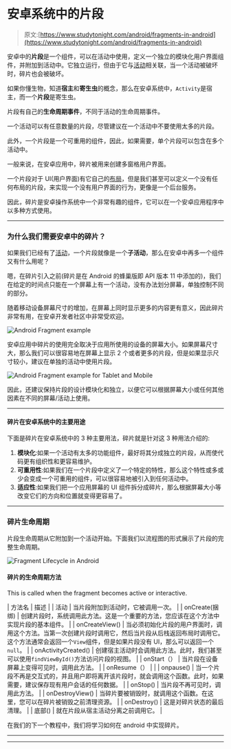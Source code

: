 # 安卓系统中的片段

> 原文:[https://www.studytonight.com/android/fragments-in-android](https://www.studytonight.com/android/fragments-in-android)

安卓中的**片段**是一个组件，可以在活动中使用，定义一个独立的模块化用户界面组件，并附加到活动中。它独立运行，但由于它与[活动](activity-in-android)相关联，当一个活动被破坏时，碎片也会被破坏。

如果你懂生物，知道**宿主**和**寄生虫**的概念，那么在安卓系统中，`Activity`是宿主，而一个**片段**是寄生虫。

片段有自己的**生命周期事件**，不同于活动的生命周期事件。

一个活动可以有任意数量的片段，尽管建议在一个活动中不要使用太多的片段。

此外，一个片段是一个可重用的组件，因此，如果需要，单个片段可以包含在多个活动中。

一般来说，在安卓应用中，碎片被用来创建多窗格用户界面。

一个片段对于 UI(用户界面)有它自己的[布局](introduction-to-layouts)，但是我们甚至可以定义一个没有任何布局的片段，来实现一个没有用户界面的行为，更像是一个后台服务。

因此，碎片是安卓操作系统中一个非常有趣的组件，它可以在一个安卓应用程序中以多种方式使用。

* * *

### 为什么我们需要安卓中的碎片？

如果我们已经有了[活动](activity-in-android)，一个片段就像是一个**子活动**，那么在安卓中再多一个组件又有什么用呢？

嗯，在碎片引入之前(碎片是在 Android 的蜂巢版即 API 版本 11 中添加的)，我们在给定的时间点只能在一个屏幕上有一个活动，没有办法划分屏幕，单独控制不同的部分。

随着移动设备屏幕尺寸的增加，在屏幕上同时显示更多的内容更有意义，因此碎片非常有用，在安卓开发者社区中非常受欢迎。

![Android Fragment example](../Images/8e3706de8634ebf6dd6ad2c83c65013c.png)

安卓应用中碎片的使用完全取决于应用所使用的设备的屏幕大小。如果屏幕尺寸大，那么我们可以很容易地在屏幕上显示 2 个或者更多的片段，但是如果显示尺寸较小，建议在单独的活动中使用片段。

![Android Fragment example for Tablet and Mobile](../Images/a9fdccf4cbb8fb6b5b42ce3121f3069b.png)

因此，还建议保持片段的设计模块化和独立，以便它可以根据屏幕大小或任何其他因素在不同的屏幕/活动上使用。

* * *

#### 碎片在安卓系统中的主要用途

下面是碎片在安卓系统中的 3 种主要用法，碎片就是针对这 3 种用法介绍的:

1.  **模块化**:如果一个活动有太多的功能组件，最好将其分成独立的片段，从而使代码更有组织性和更容易维护。
2.  **可重用性**:如果我们在一个片段中定义了一个特定的特性，那么这个特性或多或少会变成一个可重用的组件，可以很容易地被引入到任何活动中。
3.  **适应性**:如果我们把一个应用屏幕的 UI 组件拆分成碎片，那么根据屏幕大小等改变它们的方向和位置就变得更容易了。

* * *

### 碎片生命周期

片段生命周期从它附加到一个活动开始。下面我们以流程图的形式展示了片段的完整生命周期。

![Fragment Lifecycle in Android](../Images/20be8172791c8ed95c36dbee986e0eab.png)

#### 碎片的生命周期方法

This is called when the fragment becomes active or interactive.

| 方法名 | 描述 |
| 活动 | 当片段附加到活动时，它被调用一次。 |
| onCreate(捆绑) | 创建片段时，系统调用此方法。这是一个重要的方法，您应该在这个方法中实现片段的基本组件。 |
| onCreateView() | 当必须初始化片段的用户界面时，调用这个方法。当第一次创建片段时调用它，然后当片段从后栈返回布局时调用它。这个方法通常会返回一个`View`组件，但是如果片段没有 UI，那么可以返回一个`null`。 |
| onActivityCreated() | 创建宿主活动时会调用此方法。此时，我们甚至可以使用`findViewById()`方法访问片段的视图。 |
| onStart（） | 当片段在设备屏幕上变得可见时，调用此方法。 |
| onResume（） |  |
| onpause() | 当一个片段不再是交互式的，并且用户即将离开该片段时，就会调用这个函数。此时，如果需要，建议保存现有用户会话的任何数据。 |
| onStop() | 当片段不再可见时，调用此方法。 |
| onDestroyView() | 当碎片要被销毁时，就调用这个函数。在这里，您可以在碎片被销毁之前清理资源。 |
| onDestroy() | 这是对碎片状态的最后清理。 |
| 底部() | 就在片段从宿主活动分离之前调用它。 |

在我们的下一个教程中，我们将学习如何在 android 中实现碎片。

* * *

* * *